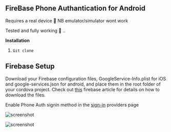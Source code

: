 
## FireBase Phone Authantication  for Android 


Requires a real device :iphone: NB emulator/simulator wont work

Tested and fully working  :muscle: ..




**Installation**



1) `Git clone`


## Firebase Setup
Download your Firebase configuration files, GoogleService-Info.plist for iOS and google-services.json for android, and place them in the root folder of your cordova project. Check out [this](https://support.google.com/firebase/answer/7015592) firebase article for details on how to download the files.

 Enable  Phone Auth signin method in the [sign-in]( https://console.firebase.google.com/project/{yourprojectname}/authentication/providers
) providers page




![screenshot](https://github.com/Lesruez93/Ionic-Cordova-Firebase-Phone-Auth-Android-and-IOS-/blob/master/screenshots/screen1.jpeg)








![screenshot](https://github.com/Lesruez93/Ionic-Cordova-Firebase-Phone-Auth-Android-and-IOS-/blob/master/screenshots/screen2.jpeg)

